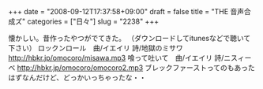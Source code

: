 +++
date = "2008-09-12T17:37:58+09:00"
draft = false
title = "THE 音声合成ズ"
categories = ["日々"]
slug = "2238"
+++

懐かしい。昔作ったやつがでてきた。
（ダウンロードしてitunesなどで聴いて下さい）
ロックンロール　曲/イエイリ 詩/地獄のミサワ
<a href="http://hbkr.jp/omocoro/misawa.mp3" target="_blank">http://hbkr.jp/omocoro/misawa.mp3</a>
喰って吐いて　曲/イエイリ 詩/ニスィーベ
<a href="http://hbkr.jp/omocoro/omocoro2.mp3" target="_blank">http://hbkr.jp/omocoro/omocoro2.mp3</a>
ブレックファーストってのもあったはずなんだけど、どっかいっちゃったな・・

